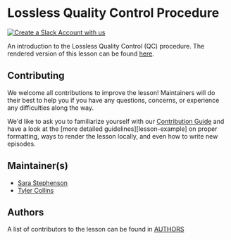 # Lossless Quality Control Procedure

[![Create a Slack Account with us](https://img.shields.io/badge/Create_Slack_Account-The_Carpentries-071159.svg)](https://swc-slack-invite.herokuapp.com/)

An introduction to the Lossless Quality Control (QC) procedure. The rendered version of this lesson can be found [here](https://bucanl.github.io/SDC-LOSSLESS-QC/).

## Contributing

We welcome all contributions to improve the lesson! Maintainers will do their best to help you if you have any
questions, concerns, or experience any difficulties along the way.

We'd like to ask you to familiarize yourself with our [Contribution Guide](CONTRIBUTING.md) and have a look at
the [more detailed guidelines][lesson-example] on proper formatting, ways to render the lesson locally, and even
how to write new episodes.

## Maintainer(s)

* [Sara Stephenson](https://github.com/SaraStephenson)
* [Tyler Collins](https://github.com/Andesha)

## Authors

A list of contributors to the lesson can be found in [AUTHORS](AUTHORS)
